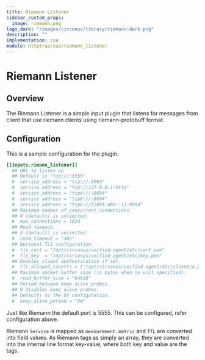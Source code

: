 ```yaml
---
title: Riemann Listener
sidebar_custom_props:
  image: riemann.png
logo_dark: "/images/circonus/library/riemann-dark.png"
description: ""
implementation: cua
module: httptrap:cua:riemann_listener
---
```


# Riemann Listener

## Overview

The Riemann Listener is a simple input plugin that listens for messages from
client that use riemann clients using riemann-protobuff format.

## Configuration

This is a sample configuration for the plugin.

```toml
[[inputs.rimann_listener]]
  ## URL to listen on
  ## Default is "tcp://:5555"
  #  service_address = "tcp://:8094"
  #  service_address = "tcp://127.0.0.1:http"
  #  service_address = "tcp4://:8094"
  #  service_address = "tcp6://:8094"
  #  service_address = "tcp6://[2001:db8::1]:8094"
  ## Maximum number of concurrent connections.
  ## 0 (default) is unlimited.
  #  max_connections = 1024
  ## Read timeout.
  ## 0 (default) is unlimited.
  #  read_timeout = "30s"
  ## Optional TLS configuration.
  #  tls_cert = "/opt/circonus/unified-agent/etc/cert.pem"
  #  tls_key  = "/opt/circonus/unified-agent/etc/key.pem"
  ## Enables client authentication if set.
  #  tls_allowed_cacerts = ["/opt/circonus/unified-agent/etc/clientca.pem"]
  ## Maximum socket buffer size (in bytes when no unit specified).
  #  read_buffer_size = "64KiB"
  ## Period between keep alive probes.
  ## 0 disables keep alive probes.
  ## Defaults to the OS configuration.
  #  keep_alive_period = "5m"
```

Just like Riemann the default port is 5555. This can be configured, refer configuration above.

Riemann `Service` is mapped as `measurement`. `metric` and `TTL` are converted into field values.
As Riemann tags as simply an array, they are converted into the internal line format key-value, where both key and value are the tags.
